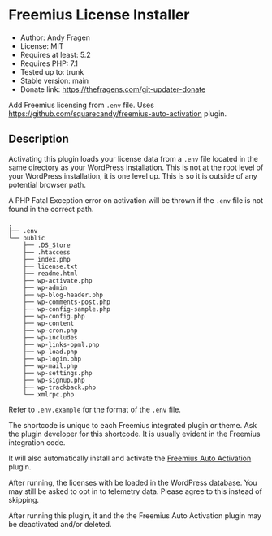 # Freemius License Installer

* Author:            Andy Fragen
* License:           MIT
* Requires at least: 5.2
* Requires PHP:      7.1
* Tested up to:      trunk
* Stable version:    main
* Donate link:       <https://thefragens.com/git-updater-donate>

Add Freemius licensing from `.env` file. Uses https://github.com/squarecandy/freemius-auto-activation plugin.

## Description

Activating this plugin loads your license data from a `.env` file located in the same directory as your WordPress installation. This is not at the root level of your WordPress installation, it is one level up. This is so it is outside of any potential browser path.

A PHP Fatal Exception error on activation will be thrown if the `.env` file is not found in the correct path.

```
.
├── .env
└── public
    ├── .DS_Store
    ├── .htaccess
    ├── index.php
    ├── license.txt
    ├── readme.html
    ├── wp-activate.php
    ├── wp-admin
    ├── wp-blog-header.php
    ├── wp-comments-post.php
    ├── wp-config-sample.php
    ├── wp-config.php
    ├── wp-content
    ├── wp-cron.php
    ├── wp-includes
    ├── wp-links-opml.php
    ├── wp-load.php
    ├── wp-login.php
    ├── wp-mail.php
    ├── wp-settings.php
    ├── wp-signup.php
    ├── wp-trackback.php
    └── xmlrpc.php
```

Refer to `.env.example` for the format of the `.env` file.

The shortcode is unique to each Freemius integrated plugin or theme. Ask the plugin developer for this shortcode. It is usually evident in the Freemius integration code.

It will also automatically install and activate the [Freemius Auto Activation](https://github.com/squarecandy/freemius-auto-activation) plugin.

After running, the licenses with be loaded in the WordPress database. You may still be asked to opt in to telemetry data. Please agree to this instead of skipping.

After running this plugin, it and the the Freemius Auto Activation plugin may be deactivated and/or deleted.
